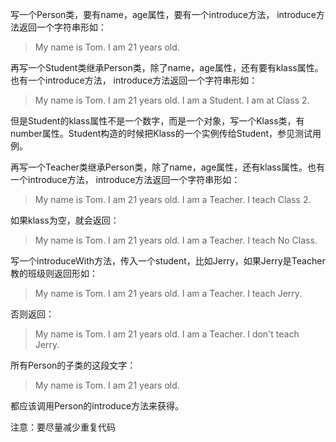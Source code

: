 写一个Person类，要有name，age属性，要有一个introduce方法，
introduce方法返回一个字符串形如：

>My name is Tom. I am 21 years old.

再写一个Student类继承Person类，除了name，age属性，还有要有klass属性。也有一个introduce方法，
introduce方法返回一个字符串形如：

>My name is Tom. I am 21 years old. I am a Student. I am at Class 2.


但是Student的klass属性不是一个数字，而是一个对象，写一个Klass类，有number属性。Student构造的时候把Klass的一个实例传给Student，参见测试用例。



再写一个Teacher类继承Person类，除了name，age属性，还有klass属性。也有一个introduce方法，
introduce方法返回一个字符串形如：

>My name is Tom. I am 21 years old. I am a Teacher. I teach Class 2.

如果klass为空，就会返回：

>My name is Tom. I am 21 years old. I am a Teacher. I teach No Class.

写一个introduceWith方法，传入一个student，比如Jerry，如果Jerry是Teacher教的班级则返回形如：

>My name is Tom. I am 21 years old. I am a Teacher. I teach Jerry.

否则返回：     

>My name is Tom. I am 21 years old. I am a Teacher. I don't teach Jerry.

所有Person的子类的这段文字：  

>My name is Tom. I am 21 years old.

都应该调用Person的introduce方法来获得。  

注意：要尽量减少重复代码